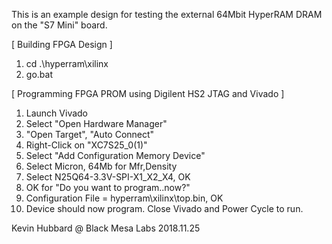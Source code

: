 This is an example design for testing the external 64Mbit HyperRAM DRAM  
on the "S7 Mini" board.

[ Building FPGA Design ]
1) cd .\hyperram\xilinx
2) go.bat

[ Programming FPGA PROM using Digilent HS2 JTAG and Vivado ]
1) Launch Vivado
2) Select "Open Hardware Manager"
3) "Open Target", "Auto Connect"
4) Right-Click on "XC7S25_0(1)"
5) Select "Add Configuration Memory Device"
6) Select Micron, 64Mb for Mfr,Density
7) Select N25Q64-3.3V-SPI-X1_X2_X4, OK
8) OK for "Do you want to program..now?"
9) Configuration File = hyperram\xilinx\top.bin, OK
10) Device should now program. Close Vivado and Power Cycle to run.


Kevin Hubbard @ Black Mesa Labs 2018.11.25
